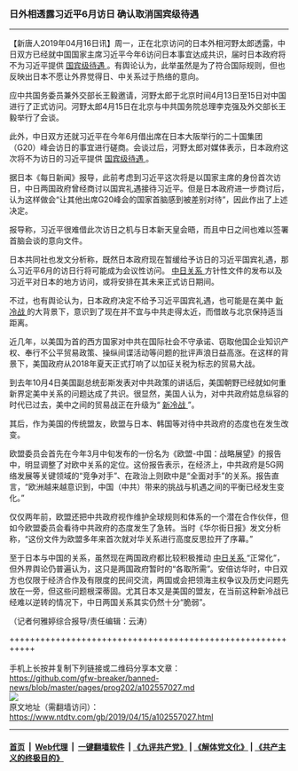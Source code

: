 ### 日外相透露习近平6月访日 确认取消国宾级待遇
------------------------

<div class="post_content" itemprop="articleBody">
 <p>
  【新唐人2019年04月16日讯】周一，正在北京访问的日本外相河野太郎透露，中日双方已经就中国国家主席习近平今年6访问日本事宜达成共识，届时日本政府将不为习近平提供
  <a href="https://www.ntdtv.com/gb/国宾级待遇.htm">
   国宾级待遇
  </a>
  。有舆论认为，此举虽然是为了符合国际规则，但也反映出日本不愿让外界觉得日、中关系过于热络的意向。
 </p>
 <p>
  应中共国务委员兼外交部长王毅邀请，河野太郎于北京时间4月13日至15日对中国进行了正式访问。河野太郎4月15日在北京与中共国务院总理李克强及外交部长王毅举行了会谈。
 </p>
 <p>
  此外，中日双方还就习近平在今年6月借出席在日本大阪举行的二十国集团（G20）峰会访日的事宜进行磋商。会谈过后，河野太郎对媒体表示，日本政府这次将不为访日的习近平提供
  <a href="https://www.ntdtv.com/gb/国宾级待遇.htm">
   国宾级待遇
  </a>
  。
 </p>
 <p>
  据日本《每日新闻》报导，此前考虑到习近平这次将是以国家主席的身份首次访日，中日两国政府曾经商讨以国宾礼遇接待习近平。但是日本政府进一步商讨后，认为这样做会“让其他出席G20峰会的国家首脑感到被差别对待”，因此作出了上述决定。
 </p>
 <p>
  报导称，习近平很难借此次访日之机与日本新天皇会晤，而且中日之间也难以签署首脑会谈的意向文件。
 </p>
 <p>
  日本共同社也发文分析称，既然日本政府现在暂缓给予访日的习近平国宾礼遇，那么习近平6月的访日行将可能成为会议性访问。
  <a href="https://www.ntdtv.com/gb/中日关系.htm">
   中日关系
  </a>
  方针性文件的发布以及习近平对日本的地方访问，或将安排在其未来正式访日期间。
 </p>
 <p>
  不过，也有舆论认为，日本政府决定不给予习近平国宾礼遇，也可能是在美中
  <a href="https://www.ntdtv.com/gb/新冷战.htm">
   新冷战
  </a>
  的大背景下，意识到了现在并不宜与中共走得太近，而借故与北京保持适当距离。
 </p>
 <p>
  近几年，以美国为首的西方国家对中共在国际社会不守承诺、窃取他国企业知识产权、奉行不公平贸易政策、操纵间谍活动等问题的批评声浪日益高涨。在这样的背景下，美国政府从2018年夏天正式打响了以加征关税为标志的贸易大战。
 </p>
 <p>
  到去年10月4日美国副总统彭斯发表对中共政策的讲话后，美国朝野已经就如何重新界定美中关系的问题达成了共识。很显然，美国人认为，对中共政府姑息纵容的时代已过去，美中之间的贸易战正在升级为“
  <a href="https://www.ntdtv.com/gb/新冷战.htm">
   新冷战
  </a>
  ”。
 </p>
 <p>
  其后，作为美国的传统盟友，欧盟与日本、韩国等对待中共政府的态度也在发生改变。
 </p>
 <p>
  欧盟委员会首先在今年3月中旬发布的一份名为《欧盟-中国：战略展望》的报告中，明显调整了对欧中关系的定位。这份报告表示，在经济上，中共政府是5G网络发展等关键领域的“竞争对手”、在政治上则欧中是“全面对手”的关系。报告直言，“欧洲越来越意识到，中国（中共）带来的挑战与机遇之间的平衡已经发生变化。”
 </p>
 <p>
  仅仅两年前，欧盟还把中共政府视作维护全球规则和体系的一个潜在合作伙伴，但如今欧盟委员会看待中共政府的态度发生了急转。当时《华尔街日报》发文分析称，“这份文件为欧盟多年来首次就对华关系进行高度反思拉开了序幕。”
 </p>
 <p>
  至于日本与中国的关系，虽然现在两国政府都比较积极推动
  <a href="https://www.ntdtv.com/gb/中日关系.htm">
   中日关系
  </a>
  “正常化”，但外界舆论仍普遍认为，这只是两国政府暂时的“各取所需”。安倍访华时，中日双方也仅限于经济合作及有限度的民间交流，两国或会把领海主权争议及历史问题先放在一旁，但这些问题根深蒂固。尤其日本又是美国的盟友，在当前这种新冷战已经难以逆转的情况下，中日两国关系其实仍然十分“脆弱”。
 </p>
 <p>
  （记者何雅婷综合报导/责任编辑：云涛）
 </p>
 <div class="single_ad">
 </div>
</div>

+++++++++++++++++++++++++++++++++++++++++++++++++++++++++++<br/><br/>
手机上长按并复制下列链接或二维码分享本文章：<br/>
https://github.com/gfw-breaker/banned-news/blob/master/pages/prog202/a102557027.md <br/>
<a href='https://github.com/gfw-breaker/banned-news/blob/master/pages/prog202/a102557027.md'><img src='https://github.com/gfw-breaker/banned-news/blob/master/pages/prog202/a102557027.md.png'/></a> <br/>
原文地址（需翻墙访问）：https://www.ntdtv.com/gb/2019/04/15/a102557027.html


------------------------
#### [首页](https://github.com/gfw-breaker/banned-news/blob/master/README.md) &nbsp;|&nbsp; [Web代理](https://github.com/labour-camp/helloworld) &nbsp;|&nbsp; [一键翻墙软件](https://github.com/gfw-breaker/nogfw/blob/master/README.md) &nbsp;| [《九评共产党》](https://github.com/gfw-breaker/9ping.md/blob/master/README.md#九评之一评共产党是什么) | [《解体党文化》](https://github.com/gfw-breaker/jtdwh.md/blob/master/README.md) | [《共产主义的终极目的》](https://github.com/gfw-breaker/gczydzjmd.md/blob/master/README.md)

